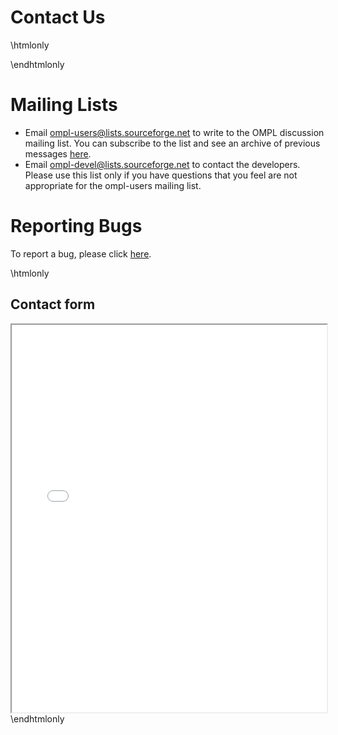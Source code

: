 # Contact Us

\htmlonly<div class="row"><div class="span6">\endhtmlonly
# Mailing Lists
 - Email ompl-users@lists.sourceforge.net to write to the OMPL discussion mailing list. You can subscribe to the list and see an archive of previous messages [here](https://lists.sourceforge.net/lists/listinfo/ompl-users).
 - Email ompl-devel@lists.sourceforge.net to contact the developers. Please use this list only if you have questions that you feel are not appropriate for the ompl-users mailing list.

# Reporting Bugs
To report a bug, please click [here](bitbucketIssues.html).

\htmlonly</div><div class="span6">
<h2>Contact form</h2>
<iframe src="php/html-contact-form.php" width="100%" height="620"></iframe></div></div>
\endhtmlonly
